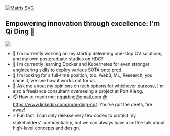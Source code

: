 [![Matrix SVG](https://raw.githubusercontent.com/rodrigograca31/rodrigograca31/master/matrix.svg)](https://www.youtube.com/watch?v=SDkAGkd4NLc) 

## Empowering innovation through excellence: I'm Qi Ding 👋

![](https://komarev.com/ghpvc/?username=nGQD&style=for-the-badge%color=blueviolet)


- 🔭 I’m currently working on my startup delivering one-stop CV solutions, and my own postgraduate studies on HDC!
- 🌱 I’m currently learning Docker and Kubernetes for even stronger engineering skills to deploy various SOTA onto prod.
- 👯 I’m looking for a full-time position, too. Web3, ML, Research, you name it, we see how it works out for us.
- 💬 Ask me about my opinions on tech options for whichever purpose, I'm also a freelance consultant overseeing a project at Port Klang.
- 📫 How to reach me: ngqiding@gmail.com @ https://www.linkedin.com/in/qi-ding-ng/. You've got the deets, fire away!
- ⚡ Fun fact: I can only release very few codes to protect my stakeholders' confidentiality, but we can always have a coffee talk about high-level concepts and design.

